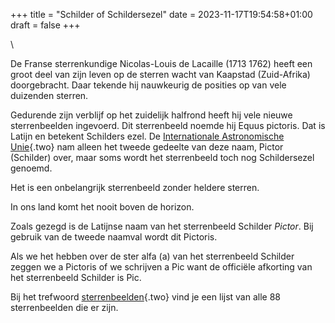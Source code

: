 +++
title = "Schilder of Schildersezel"
date = 2023-11-17T19:54:58+01:00
draft = false
+++

\

De Franse sterrenkundige Nicolas-Louis de Lacaille (1713 1762) heeft een
groot deel van zijn leven op de sterren wacht van Kaapstad (Zuid-Afrika)
doorgebracht. Daar tekende hij nauwkeurig de posities op van vele
duizenden sterren.

Gedurende zijn verblijf op het zuidelijk halfrond heeft hij vele nieuwe
sterrenbeelden ingevoerd. Dit sterrenbeeld noemde hij Equus pictoris.
Dat is Latijn en betekent Schilders ezel. De [Internationale
Astronomische Unie](iau.html){.two} nam alleen het tweede gedeelte van
deze naam, Pictor (Schilder) over, maar soms wordt het sterrenbeeld toch
nog Schildersezel genoemd.

Het is een onbelangrijk sterrenbeeld zonder heldere sterren.

In ons land komt het nooit boven de horizon.

Zoals gezegd is de Latijnse naam van het sterrenbeeld Schilder *Pictor*.
Bij gebruik van de tweede naamval wordt dit Pictoris.

Als we het hebben over de ster alfa (a) van het sterrenbeeld Schilder
zeggen we a Pictoris of we schrijven a Pic want de officiële afkorting
van het sterrenbeeld Schilder is Pic.

Bij het trefwoord [sterrenbeelden](sterrenb.html){.two} vind je een
lijst van alle 88 sterrenbeelden die er zijn.

